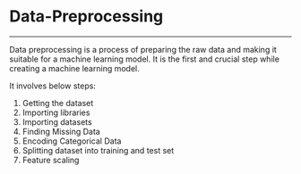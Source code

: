 # Data-Preprocessing

---

Data preprocessing is a process of preparing the raw data and making it suitable for a machine learning model. It is the first and crucial step while creating a machine learning model.

It involves below steps:
1.   Getting the dataset
2.   Importing libraries
3.   Importing datasets
4.   Finding Missing Data
5.   Encoding Categorical Data
6.   Splitting dataset into training and test set
7.   Feature scaling
